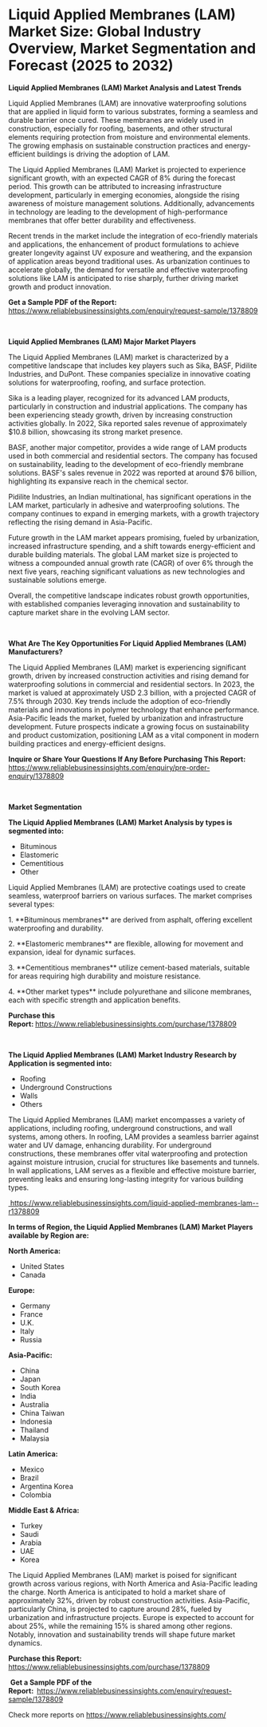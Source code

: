 <p><h1>Liquid Applied Membranes (LAM) Market Size: Global Industry Overview, Market Segmentation and Forecast (2025 to 2032)</h1></p><p><strong>Liquid Applied Membranes (LAM) Market Analysis and Latest Trends</strong></p>
<p><p>Liquid Applied Membranes (LAM) are innovative waterproofing solutions that are applied in liquid form to various substrates, forming a seamless and durable barrier once cured. These membranes are widely used in construction, especially for roofing, basements, and other structural elements requiring protection from moisture and environmental elements. The growing emphasis on sustainable construction practices and energy-efficient buildings is driving the adoption of LAM.</p><p>The Liquid Applied Membranes (LAM) Market is projected to experience significant growth, with an expected CAGR of 8% during the forecast period. This growth can be attributed to increasing infrastructure development, particularly in emerging economies, alongside the rising awareness of moisture management solutions. Additionally, advancements in technology are leading to the development of high-performance membranes that offer better durability and effectiveness.</p><p>Recent trends in the market include the integration of eco-friendly materials and applications, the enhancement of product formulations to achieve greater longevity against UV exposure and weathering, and the expansion of application areas beyond traditional uses. As urbanization continues to accelerate globally, the demand for versatile and effective waterproofing solutions like LAM is anticipated to rise sharply, further driving market growth and product innovation.</p></p>
<p><strong>Get a Sample PDF of the Report:&nbsp;</strong> <a href="https://www.reliablebusinessinsights.com/enquiry/request-sample/1378809?utm_campaign=2125&utm_medium=2&utm_source=Github&utm_content=ia&utm_term=01022025&utm_id=liquid-applied-membranes-lam">https://www.reliablebusinessinsights.com/enquiry/request-sample/1378809</a></p>
<p>&nbsp;</p>
<p><strong>Liquid Applied Membranes (LAM) Major Market Players</strong></p>
<p><p>The Liquid Applied Membranes (LAM) market is characterized by a competitive landscape that includes key players such as Sika, BASF, Pidilite Industries, and DuPont. These companies specialize in innovative coating solutions for waterproofing, roofing, and surface protection. </p><p>Sika is a leading player, recognized for its advanced LAM products, particularly in construction and industrial applications. The company has been experiencing steady growth, driven by increasing construction activities globally. In 2022, Sika reported sales revenue of approximately $10.8 billion, showcasing its strong market presence.</p><p>BASF, another major competitor, provides a wide range of LAM products used in both commercial and residential sectors. The company has focused on sustainability, leading to the development of eco-friendly membrane solutions. BASF's sales revenue in 2022 was reported at around $76 billion, highlighting its expansive reach in the chemical sector.</p><p>Pidilite Industries, an Indian multinational, has significant operations in the LAM market, particularly in adhesive and waterproofing solutions. The company continues to expand in emerging markets, with a growth trajectory reflecting the rising demand in Asia-Pacific. </p><p>Future growth in the LAM market appears promising, fueled by urbanization, increased infrastructure spending, and a shift towards energy-efficient and durable building materials. The global LAM market size is projected to witness a compounded annual growth rate (CAGR) of over 6% through the next five years, reaching significant valuations as new technologies and sustainable solutions emerge.</p><p>Overall, the competitive landscape indicates robust growth opportunities, with established companies leveraging innovation and sustainability to capture market share in the evolving LAM sector.</p></p>
<p>&nbsp;</p>
<p><strong>What Are The Key Opportunities For Liquid Applied Membranes (LAM) Manufacturers?</strong></p>
<p><p>The Liquid Applied Membranes (LAM) market is experiencing significant growth, driven by increased construction activities and rising demand for waterproofing solutions in commercial and residential sectors. In 2023, the market is valued at approximately USD 2.3 billion, with a projected CAGR of 7.5% through 2030. Key trends include the adoption of eco-friendly materials and innovations in polymer technology that enhance performance. Asia-Pacific leads the market, fueled by urbanization and infrastructure development. Future prospects indicate a growing focus on sustainability and product customization, positioning LAM as a vital component in modern building practices and energy-efficient designs.</p></p>
<p><strong>Inquire or Share Your Questions If Any Before Purchasing This Report:</strong> <a href="https://www.reliablebusinessinsights.com/enquiry/pre-order-enquiry/1378809?utm_campaign=2125&utm_medium=2&utm_source=Github&utm_content=ia&utm_term=01022025&utm_id=liquid-applied-membranes-lam">https://www.reliablebusinessinsights.com/enquiry/pre-order-enquiry/1378809</a></p>
<p>&nbsp;</p>
<p><strong>Market Segmentation</strong></p>
<p><strong>The Liquid Applied Membranes (LAM) Market Analysis by types is segmented into:</strong></p>
<p><ul><li>Bituminous</li><li>Elastomeric</li><li>Cementitious</li><li>Other</li></ul></p>
<p><p>Liquid Applied Membranes (LAM) are protective coatings used to create seamless, waterproof barriers on various surfaces. The market comprises several types: </p><p>1. **Bituminous membranes** are derived from asphalt, offering excellent waterproofing and durability. </p><p>2. **Elastomeric membranes** are flexible, allowing for movement and expansion, ideal for dynamic surfaces. </p><p>3. **Cementitious membranes** utilize cement-based materials, suitable for areas requiring high durability and moisture resistance. </p><p>4. **Other market types** include polyurethane and silicone membranes, each with specific strength and application benefits.</p></p>
<p><strong>Purchase this Report:&nbsp;</strong><a href="https://www.reliablebusinessinsights.com/purchase/1378809?utm_campaign=2125&utm_medium=2&utm_source=Github&utm_content=ia&utm_term=01022025&utm_id=liquid-applied-membranes-lam">https://www.reliablebusinessinsights.com/purchase/1378809</a></p>
<p>&nbsp;</p>
<p><strong>The Liquid Applied Membranes (LAM) Market Industry Research by Application is segmented into:</strong></p>
<p><ul><li>Roofing</li><li>Underground Constructions</li><li>Walls</li><li>Others</li></ul></p>
<p><p>The Liquid Applied Membranes (LAM) market encompasses a variety of applications, including roofing, underground constructions, and wall systems, among others. In roofing, LAM provides a seamless barrier against water and UV damage, enhancing durability. For underground constructions, these membranes offer vital waterproofing and protection against moisture intrusion, crucial for structures like basements and tunnels. In wall applications, LAM serves as a flexible and effective moisture barrier, preventing leaks and ensuring long-lasting integrity for various building types.</p></p>
<p><a href="https://www.reliablebusinessinsights.com/liquid-applied-membranes-lam--r1378809?utm_campaign=2125&utm_medium=2&utm_source=Github&utm_content=ia&utm_term=01022025&utm_id=liquid-applied-membranes-lam">&nbsp;https://www.reliablebusinessinsights.com/liquid-applied-membranes-lam--r1378809</a></p>
<p><strong>In terms of Region, the Liquid Applied Membranes (LAM) Market Players available by Region are:</strong></p>
<p>
    <p> <strong> North America: </strong>
        <ul>
            <li>United States</li>
            <li>Canada</li>
        </ul>
        </p> 
    <p> <strong> Europe: </strong>
        <ul>
            <li>Germany</li>
            <li>France</li>
            <li>U.K.</li>
            <li>Italy</li>
            <li>Russia</li>
        </ul>
        </p> 
    <p> <strong> Asia-Pacific: </strong>
        <ul>
            <li>China</li>
            <li>Japan</li>
            <li>South Korea</li>
            <li>India</li>
            <li>Australia</li>
            <li>China Taiwan</li>
            <li>Indonesia</li>
            <li>Thailand</li>
            <li>Malaysia</li>
        </ul>
        </p> 
    <p> <strong> Latin America: </strong>
        <ul>
            <li>Mexico</li>
            <li>Brazil</li>
            <li>Argentina Korea</li>
            <li>Colombia</li>
        </ul>
        </p> 
    <p> <strong> Middle East & Africa: </strong>
        <ul>
            <li>Turkey</li>
            <li>Saudi</li>
            <li>Arabia</li>
            <li>UAE</li>
            <li>Korea</li>
        </ul>
    </p>
    </p>
<p><p>The Liquid Applied Membranes (LAM) market is poised for significant growth across various regions, with North America and Asia-Pacific leading the charge. North America is anticipated to hold a market share of approximately 32%, driven by robust construction activities. Asia-Pacific, particularly China, is projected to capture around 28%, fueled by urbanization and infrastructure projects. Europe is expected to account for about 25%, while the remaining 15% is shared among other regions. Notably, innovation and sustainability trends will shape future market dynamics.</p></p>
<p><strong>Purchase this Report: </strong><a href="https://www.reliablebusinessinsights.com/purchase/1378809?utm_campaign=2125&utm_medium=2&utm_source=Github&utm_content=ia&utm_term=01022025&utm_id=liquid-applied-membranes-lam">https://www.reliablebusinessinsights.com/purchase/1378809</a></p>
<p>&nbsp;<strong>Get a Sample PDF of the Report:&nbsp;&nbsp;</strong><a href="https://www.reliablebusinessinsights.com/enquiry/request-sample/1378809?utm_campaign=2125&utm_medium=2&utm_source=Github&utm_content=ia&utm_term=01022025&utm_id=liquid-applied-membranes-lam">https://www.reliablebusinessinsights.com/enquiry/request-sample/1378809</a></p>
<p><strong></strong></p>
<p>Check more reports on <a href="https://www.reliablebusinessinsights.com/?utm_campaign=2125&utm_medium=2&utm_source=Github&utm_content=ia&utm_term=01022025&utm_id=liquid-applied-membranes-lam">https://www.reliablebusinessinsights.com/</a></p>